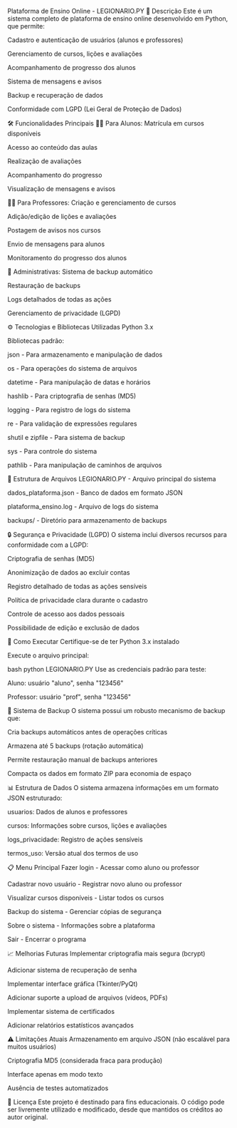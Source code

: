 Plataforma de Ensino Online - LEGIONARIO.PY
📝 Descrição
Este é um sistema completo de plataforma de ensino online desenvolvido em Python, que permite:

Cadastro e autenticação de usuários (alunos e professores)

Gerenciamento de cursos, lições e avaliações

Acompanhamento de progresso dos alunos

Sistema de mensagens e avisos

Backup e recuperação de dados

Conformidade com LGPD (Lei Geral de Proteção de Dados)

🛠️ Funcionalidades Principais
👨‍🎓 Para Alunos:
Matrícula em cursos disponíveis

Acesso ao conteúdo das aulas

Realização de avaliações

Acompanhamento do progresso

Visualização de mensagens e avisos

👨‍🏫 Para Professores:
Criação e gerenciamento de cursos

Adição/edição de lições e avaliações

Postagem de avisos nos cursos

Envio de mensagens para alunos

Monitoramento do progresso dos alunos

🔧 Administrativas:
Sistema de backup automático

Restauração de backups

Logs detalhados de todas as ações

Gerenciamento de privacidade (LGPD)

⚙️ Tecnologias e Bibliotecas Utilizadas
Python 3.x

Bibliotecas padrão:

json - Para armazenamento e manipulação de dados

os - Para operações do sistema de arquivos

datetime - Para manipulação de datas e horários

hashlib - Para criptografia de senhas (MD5)

logging - Para registro de logs do sistema

re - Para validação de expressões regulares

shutil e zipfile - Para sistema de backup

sys - Para controle do sistema

pathlib - Para manipulação de caminhos de arquivos

📂 Estrutura de Arquivos
LEGIONARIO.PY - Arquivo principal do sistema

dados_plataforma.json - Banco de dados em formato JSON

plataforma_ensino.log - Arquivo de logs do sistema

backups/ - Diretório para armazenamento de backups

🔒 Segurança e Privacidade (LGPD)
O sistema inclui diversos recursos para conformidade com a LGPD:

Criptografia de senhas (MD5)

Anonimização de dados ao excluir contas

Registro detalhado de todas as ações sensíveis

Política de privacidade clara durante o cadastro

Controle de acesso aos dados pessoais

Possibilidade de edição e exclusão de dados

🚀 Como Executar
Certifique-se de ter Python 3.x instalado

Execute o arquivo principal:

bash
python LEGIONARIO.PY
Use as credenciais padrão para teste:

Aluno: usuário "aluno", senha "123456"

Professor: usuário "prof", senha "123456"

🔄 Sistema de Backup
O sistema possui um robusto mecanismo de backup que:

Cria backups automáticos antes de operações críticas

Armazena até 5 backups (rotação automática)

Permite restauração manual de backups anteriores

Compacta os dados em formato ZIP para economia de espaço

📊 Estrutura de Dados
O sistema armazena informações em um formato JSON estruturado:

usuarios: Dados de alunos e professores

cursos: Informações sobre cursos, lições e avaliações

logs_privacidade: Registro de ações sensíveis

termos_uso: Versão atual dos termos de uso

📋 Menu Principal
Fazer login - Acessar como aluno ou professor

Cadastrar novo usuário - Registrar novo aluno ou professor

Visualizar cursos disponíveis - Listar todos os cursos

Backup do sistema - Gerenciar cópias de segurança

Sobre o sistema - Informações sobre a plataforma

Sair - Encerrar o programa

📈 Melhorias Futuras
Implementar criptografia mais segura (bcrypt)

Adicionar sistema de recuperação de senha

Implementar interface gráfica (Tkinter/PyQt)

Adicionar suporte a upload de arquivos (vídeos, PDFs)

Implementar sistema de certificados

Adicionar relatórios estatísticos avançados

⚠️ Limitações Atuais
Armazenamento em arquivo JSON (não escalável para muitos usuários)

Criptografia MD5 (considerada fraca para produção)

Interface apenas em modo texto

Ausência de testes automatizados

📜 Licença
Este projeto é destinado para fins educacionais. O código pode ser livremente utilizado e modificado, desde que mantidos os créditos ao autor original.

